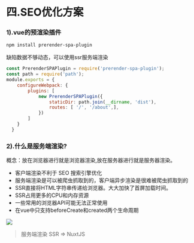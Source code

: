 # 四.SEO优化方案
### 1).vue的预渲染插件
```bash
npm install prerender-spa-plugin 
```

缺陷数据不够动态，可以使用ssr服务端渲染
```javascript
const PrerenderSPAPlugin = require('prerender-spa-plugin');
const path = require('path');
module.exports = {
    configureWebpack: {
        plugins: [
            new PrerenderSPAPlugin({
                staticDir: path.join(__dirname, 'dist'),
                routes: [ '/', '/about',],
            })
        ]
    }
  }
```
### 2).什么是服务端渲染?
概念：放在浏览器进行就是浏览器渲染,放在服务器进行就是服务器渲染。
- 客户端渲染不利于 SEO 搜索引擎优化
- 服务端渲染是可以被爬虫抓取到的，客户端异步渲染是很难被爬虫抓取到的
- SSR直接将HTML字符串传递给浏览器。大大加快了首屏加载时间。
- SSR占用更多的CPU和内存资源
- 一些常用的浏览器API可能无法正常使用
- 在vue中只支持beforeCreate和created两个生命周期

![](https://www.fullstackjavascript.cn/ssr.png)

> 服务端渲染 SSR => NuxtJS



